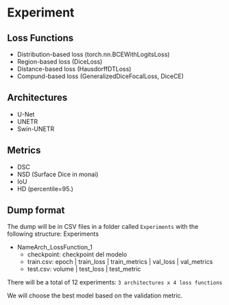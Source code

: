 # Experiment
## Loss Functions
- Distribution-based loss (torch.nn.BCEWithLogitsLoss)
- Region-based loss (DiceLoss)
- Distance-based loss (HausdorffDTLoss)
- Compund-based loss (GeneralizedDiceFocalLoss, DiceCE)

## Architectures
- U-Net
- UNETR
- Swin-UNETR

## Metrics
- DSC
- NSD (Surface Dice in monai)
- IoU
- HD (percentile=95.)

## Dump format
The dump will be in CSV files in a folder called `Experiments` with the following structure:
Experiments
- NameArch_LossFunction_1
  - checkpoint: checkpoint del modelo
  - train.csv: epoch | train_loss | train_metrics | val_loss | val_metrics 
  - test.csv: volume | test_loss | test_metric

There will be a total of 12 experiments: `3 architectures x 4 loss functions`

We will choose the best model based on the validation metric. 
